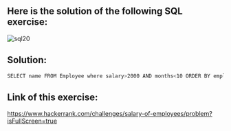 ## Here is the solution of the following SQL exercise:
![sql20](https://github.com/lamia-datalover/SQL_Hackerrank_exercises/assets/145395677/9bb484a5-789c-46cb-9484-cc515bdec4f1)
## Solution:
```bash
SELECT name FROM Employee where salary>2000 AND months<10 ORDER BY employee_id ASC;
```
## Link of this exercise:
https://www.hackerrank.com/challenges/salary-of-employees/problem?isFullScreen=true
